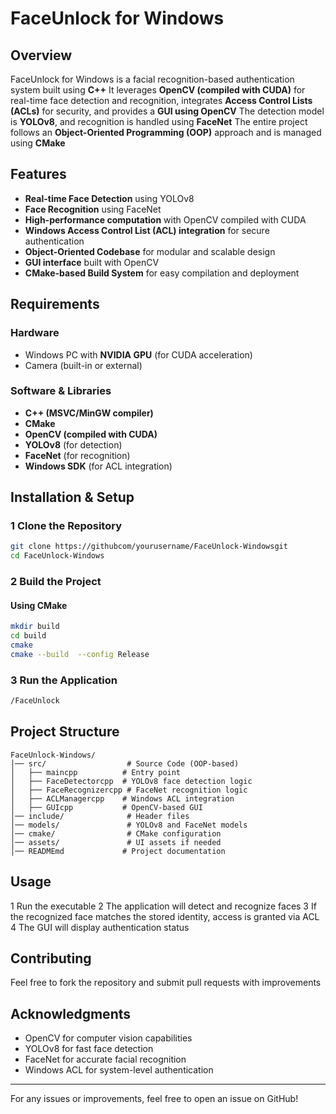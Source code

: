 # FaceUnlock for Windows

## Overview
FaceUnlock for Windows is a facial recognition-based authentication system built using **C++** It leverages **OpenCV (compiled with CUDA)** for real-time face detection and recognition, integrates **Access Control Lists (ACLs)** for security, and provides a **GUI using OpenCV** The detection model is **YOLOv8**, and recognition is handled using **FaceNet** The entire project follows an **Object-Oriented Programming (OOP)** approach and is managed using **CMake**

## Features
- **Real-time Face Detection** using YOLOv8
- **Face Recognition** using FaceNet
- **High-performance computation** with OpenCV compiled with CUDA
- **Windows Access Control List (ACL) integration** for secure authentication
- **Object-Oriented Codebase** for modular and scalable design
- **GUI interface** built with OpenCV
- **CMake-based Build System** for easy compilation and deployment

## Requirements
### Hardware
- Windows PC with **NVIDIA GPU** (for CUDA acceleration)
- Camera (built-in or external)

### Software & Libraries
- **C++ (MSVC/MinGW compiler)**
- **CMake**
- **OpenCV (compiled with CUDA)**
- **YOLOv8** (for detection)
- **FaceNet** (for recognition)
- **Windows SDK** (for ACL integration)

## Installation & Setup
### 1 Clone the Repository
```sh
git clone https://githubcom/yourusername/FaceUnlock-Windowsgit
cd FaceUnlock-Windows
```

### 2 Build the Project

#### Using CMake

```sh
mkdir build
cd build
cmake 
cmake --build  --config Release
```

### 3 Run the Application

```sh
/FaceUnlock
```

## Project Structure

```
FaceUnlock-Windows/
│── src/                  # Source Code (OOP-based)
│   ├── maincpp          # Entry point
│   ├── FaceDetectorcpp  # YOLOv8 face detection logic
│   ├── FaceRecognizercpp # FaceNet recognition logic
│   ├── ACLManagercpp    # Windows ACL integration
│   ├── GUIcpp           # OpenCV-based GUI
│── include/              # Header files
│── models/               # YOLOv8 and FaceNet models
│── cmake/                # CMake configuration
│── assets/               # UI assets if needed
│── READMEmd             # Project documentation
```

## Usage

1 Run the executable
2 The application will detect and recognize faces
3 If the recognized face matches the stored identity, access is granted via ACL
4 The GUI will display authentication status

## Contributing

Feel free to fork the repository and submit pull requests with improvements


## Acknowledgments

- OpenCV for computer vision capabilities
- YOLOv8 for fast face detection
- FaceNet for accurate facial recognition
- Windows ACL for system-level authentication

---

For any issues or improvements, feel free to open an issue on GitHub!
